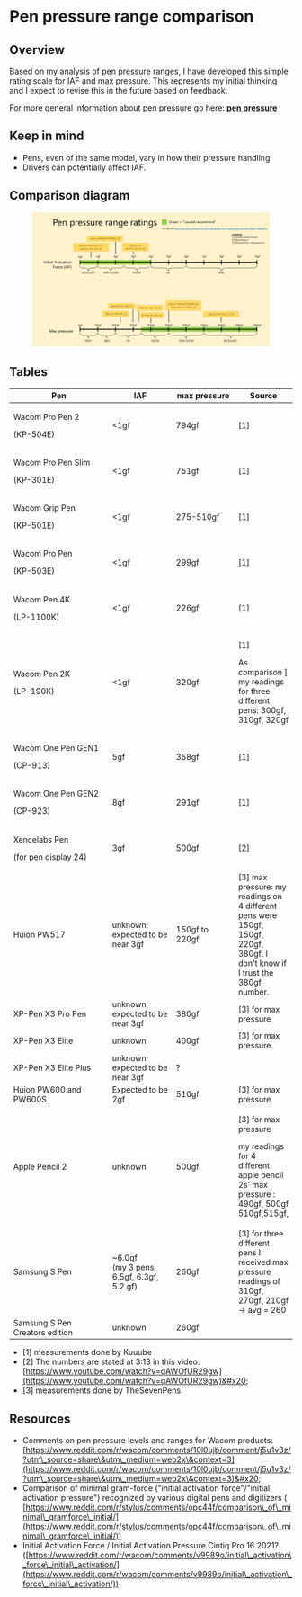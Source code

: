 # Pen pressure range comparison

## Overview

Based on my analysis of pen pressure ranges, I have developed this simple rating scale for IAF and max pressure. This represents my initial thinking and I expect to revise this in the future based on feedback.

For more general information about pen pressure go here: [**pen pressure**](pen-pressure.md)

## **Keep in mind**

* Pens, even of the same model, vary in how their pressure handling
* Drivers can potentially affect IAF.&#x20;

## Comparison diagram

<figure><img src="../../.gitbook/assets/image (418).png" alt=""><figcaption></figcaption></figure>

## Tables

<table><thead><tr><th width="254.33333333333331">Pen</th><th width="135">IAF</th><th width="133">max pressure</th><th>Source</th></tr></thead><tbody><tr><td><p>Wacom Pro Pen 2</p><p>(KP-504E)</p></td><td>&#x3C;1gf</td><td>794gf</td><td>[1]</td></tr><tr><td><p>Wacom Pro Pen Slim</p><p>(KP-301E)</p></td><td>&#x3C;1gf</td><td>751gf</td><td>[1]</td></tr><tr><td><p>Wacom Grip Pen</p><p>(KP-501E)</p></td><td>&#x3C;1gf</td><td>275-510gf</td><td>[1]</td></tr><tr><td><p>Wacom Pro Pen</p><p>(KP-503E)</p></td><td>&#x3C;1gf</td><td>299gf</td><td>[1]</td></tr><tr><td><p>Wacom Pen 4K</p><p>(LP-1100K)</p></td><td>&#x3C;1gf</td><td>226gf</td><td>[1]</td></tr><tr><td><p>Wacom Pen 2K</p><p>(LP-190K)</p></td><td>&#x3C;1gf</td><td>320gf</td><td><p>[1] </p><p>As comparison ] my readings for three different pens: 300gf, 310gf, 320gf</p></td></tr><tr><td><p>Wacom One Pen GEN1</p><p>(CP-913)</p></td><td>5gf</td><td>358gf</td><td>[1]</td></tr><tr><td><p>Wacom One Pen GEN2</p><p>(CP-923)</p></td><td>8gf</td><td>291gf</td><td>[1]</td></tr><tr><td><p>Xencelabs Pen</p><p>(for pen display 24)</p></td><td>3gf </td><td>500gf</td><td>[2]</td></tr><tr><td>Huion PW517</td><td>unknown;<br>expected to be near 3gf</td><td>150gf to 220gf</td><td>[3] max pressure: my readings on 4 different pens were 150gf, 150gf, 220gf, 380gf. I don't know if I trust the 380gf number.</td></tr><tr><td>XP-Pen X3 Pro Pen</td><td>unknown;<br>expected to be near 3gf</td><td>380gf </td><td>[3] for max pressure</td></tr><tr><td>XP-Pen X3 Elite </td><td>unknown</td><td>400gf</td><td>[3] for max pressure</td></tr><tr><td>XP-Pen X3 Elite Plus</td><td>unknown;<br>expected to be near 3gf</td><td>?</td><td></td></tr><tr><td>Huion PW600 and PW600S</td><td>Expected to be 2gf</td><td>510gf</td><td>[3] for max pressure</td></tr><tr><td>Apple Pencil 2</td><td>unknown</td><td>500gf</td><td><p>[3] for max pressure </p><p>my readings for 4 different apple pencil 2s' max pressure : 490gf, 500gf 510gf,515gf,</p></td></tr><tr><td>Samsung S Pen</td><td>~6.0gf<br>(my 3 pens 6.5gf, 6.3gf, 5.2 gf)</td><td>260gf</td><td>[3] for three different pens I received max pressure readings of 310gf, 270gf, 210gf -> avg = 260</td></tr><tr><td>Samsung S Pen Creators edition</td><td>unknown</td><td>260gf</td><td></td></tr></tbody></table>

* \[1] measurements done by Kuuube&#x20;
* \[2] The numbers are stated at 3:13 in this video: [https://www.youtube.com/watch?v=qAWOfUR29gw](https://www.youtube.com/watch?v=qAWOfUR29gw)&#x20;
* \[3] measurements done by TheSevenPens&#x20;

## Resources

* Comments on pen pressure levels and ranges for Wacom products: [https://www.reddit.com/r/wacom/comments/10l0ujb/comment/j5u1v3z/?utm\_source=share\&utm\_medium=web2x\&context=3](https://www.reddit.com/r/wacom/comments/10l0ujb/comment/j5u1v3z/?utm\_source=share\&utm\_medium=web2x\&context=3)&#x20;
* Comparison of minimal gram-force ("initial activation force"/"initial activation pressure") recognized by various digital pens and digitizers ( [https://www.reddit.com/r/stylus/comments/opc44f/comparison\_of\_minimal\_gramforce\_initial/](https://www.reddit.com/r/stylus/comments/opc44f/comparison\_of\_minimal\_gramforce\_initial/))
* Initial Activation Force / Initial Activation Pressure Cintiq Pro 16 2021? ([https://www.reddit.com/r/wacom/comments/v9989o/initial\_activation\_force\_initial\_activation/](https://www.reddit.com/r/wacom/comments/v9989o/initial\_activation\_force\_initial\_activation/))
